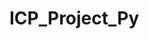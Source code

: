 # ICP_Project_Py

<!-- pip freeze > requirements.txt -->
<!-- pip install -r requirements.txt -->
<!--  -->
